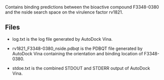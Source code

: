 Contains binding predictions between the bioactive compound F3348-0380 and the nside search space on the virulence factor rv1821.

## Files

- log.txt is the log file generated by AutoDock Vina.

- rv1821_F3348-0380_nside.pdbqt is the PDBQT file generated by AutoDock Vina containing the orientation and binding location of F3348-0380.

- stdoe.txt is the combined STDOUT and STDERR output of AutoDock Vina.


